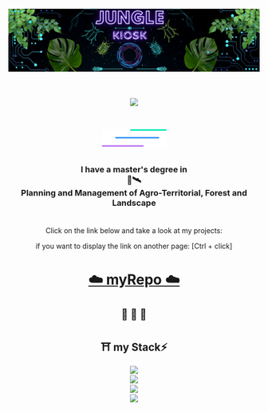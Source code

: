 <div align="center">
  
![alt text](https://github.com/JungleKiosk/JungleKiosk/blob/main/banner_jk.png)
</div>
<!-- <img aling="right" src="https://visitor-badge.laobi.icu/badge?page_id=JungleKiosk.JunglrKiosk" /> -->
<h1 align="center">
  <img src="https://readme-typing-svg.herokuapp.com/?font=Rigtheus&size=35&center=true&vCenter=true&width=500&height=70&duration=4000&lines=_+Hello!;_+I'm+Fra!;_+Welcome"/>
<h1/>
<div align="center">
  
![alt text](https://github.com/JungleKiosk/JungleKiosk/blob/main/line.png)
</div>

<h3 align="center">I have a master's degree in <br/>🌳🛰️<br/> Planning and Management of Agro-Territorial, Forest and Landscape<br/><br/></h3>
<p align="center">Click on the link below and take a look at my projects:</p>
<p align="center">if you want to display the link on another page: [Ctrl + click]</p>
<h1 align="center"><a href="https://junglekiosk.github.io/myRepository/" target="_blank">☁️ myRepo ☁️<a/></h2>
<h2 align="center">🐍 🐋 🐘</h2>
<h2 align="center">⛩️ my Stack⚡</h2>

<div align="center">
  <a href="https://skillicons.dev">
    <img src="https://skillicons.dev/icons?i=vscode,git,github"><br/>
    <img src="https://skillicons.dev/icons?i=html,css,javascript"> <br/>
    <img src="https://skillicons.dev/icons?i=python,flask,docker,postgresql"> <br/>
    <img src="https://skillicons.dev/icons?i=vuejs,vite,sass,bootstrap">
  <a/>
</div>




